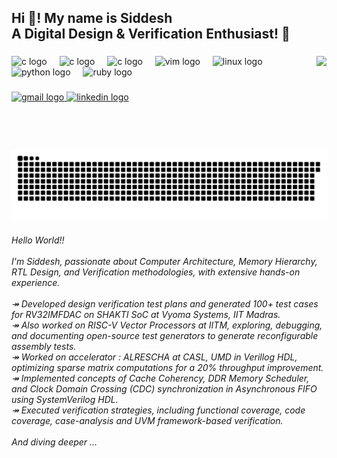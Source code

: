 <h2 align="left">Hi 👋! My name is Siddesh<br>A Digital Design & Verification Enthusiast! 🤖</h2>

###

<img align="right" height="150" src="https://media4.giphy.com/media/v1.Y2lkPTc5MGI3NjExb205ejNmNmI5YjdnZTEzMjJ5MXRnbjZodzIzbTc1Mjdzb2R1Y25uNyZlcD12MV9pbnRlcm5hbF9naWZfYnlfaWQmY3Q9Zw/obsv0xwR8aWgE/giphy.gif"  />

###

<div align="left">
  <img src="https://www.svgrepo.com/show/374115/systemverilog.svg" height="30" alt="c logo"  />
  <img width="12" />
  <img src="https://www.svgrepo.com/show/374163/verilog.svg" height="30" alt="c logo"  />
  <img width="12" />
  <img src="https://cdn.jsdelivr.net/gh/devicons/devicon/icons/c/c-original.svg" height="30" alt="c logo"  />
  <img width="12" />
  <img src="https://cdn.jsdelivr.net/gh/devicons/devicon/icons/vim/vim-original.svg" height="30" alt="vim logo"  />
  <img width="12" />
  <img src="https://cdn.jsdelivr.net/gh/devicons/devicon/icons/linux/linux-original.svg" height="30" alt="linux logo"  />
  <img width="12" />
  <img src="https://cdn.jsdelivr.net/gh/devicons/devicon/icons/python/python-original.svg" height="30" alt="python logo"  />
  <img width="12" />
  <img src="https://cdn.jsdelivr.net/gh/devicons/devicon/icons/ruby/ruby-original.svg" height="30" alt="ruby logo"  />
</div>

###

<div align="left">
  <a href="mailto:siddesh1patil@gmail.com" target="_blank">
    <img src="https://img.shields.io/static/v1?message=Gmail&logo=gmail&label=&color=D14836&logoColor=white&labelColor=&style=for-the-badge" height="35" alt="gmail logo"  />
  </a>
  <a href="https://www.linkedin.com/in/siddesh-patil-497b50206/" target="_blank">
    <img src="https://img.shields.io/static/v1?message=LinkedIn&logo=linkedin&label=&color=0077B5&logoColor=white&labelColor=&style=for-the-badge" height="35" alt="linkedin logo"  />
  </a>
</div>

###

<br clear="both">

<picture>
  <source media="(prefers-color-scheme: dark)" srcset="https://raw.githubusercontent.com/Sidshx/Sidshx/output/snake.svg" />
  <source media="(prefers-color-scheme: light)" srcset="https://raw.githubusercontent.com/Sidshx/Sidshx/output/snake.svg" />
  <img src="https://raw.githubusercontent.com/Sidshx/Sidshx/output/snake.svg" alt="GitHub Activity Snake" />
</picture>

###

<h6 align="left">Hello World!!<br><br>I'm Siddesh, passionate about Computer Architecture, Memory Hierarchy, RTL Design, and Verification methodologies, with extensive hands-on experience.<br><br>↠ Developed design verification test plans and generated 100+ test cases for RV32IMFDAC on SHAKTI SoC at Vyoma Systems, IIT Madras. <br>↠ Also worked on RISC-V Vector Processors at IITM, exploring, debugging, and documenting open-source test generators to generate reconfigurable assembly tests.<br>↠ Worked on accelerator : ALRESCHA at CASL, UMD in Verillog HDL, optimizing sparse matrix computations for a 20% throughput improvement.<br>↠ Implemented concepts of Cache Coherency, DDR Memory Scheduler, and Clock Domain Crossing (CDC) synchronization in Asynchronous FIFO using SystemVerilog HDL. <br>↠ Executed verification strategies, including functional coverage, code coverage, case-analysis and UVM framework-based verification.<br><br>And diving deeper ...</h6>

###
